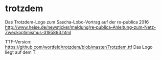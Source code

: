 # trotzdem
Das Trotzdem-Logo zum Sascha-Lobo-Vortrag auf der re-publica 2016 
http://www.heise.de/newsticker/meldung/re-publica-Anleitung-zum-Netz-Zweckoptimismus-3195893.html

TTF-Version: https://github.com/wortfeld/trotzdem/blob/master/Trotzdem.ttf
Das Logo liegt auf dem T.
